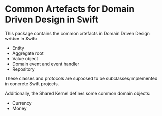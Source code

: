 # Common Artefacts for Domain Driven Design in Swift

This package contains the common artefacts in Domain Driven Design written in Swift:
- Entity
- Aggregate root
- Value object
- Domain event and event handler
- Repository

These classes and protocols are supposed to be subclasses/implemented in concrete Swift projects.

Additionally, the Shared Kernel defines some common domain objects:
- Currency
- Money
